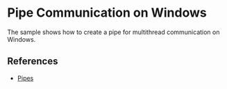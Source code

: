 Pipe Communication on Windows
===============================================================

The sample shows how to create a pipe for multithread communication on Windows. 

References
-----------
* [Pipes][1]

[1]:http://msdn.microsoft.com/en-us/library/windows/desktop/aa365780(v=vs.85).aspx
